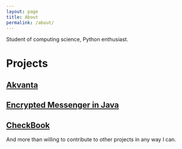 ```yaml
---
layout: page
title: About
permalink: /about/
---
```


Student of computing science, Python enthusiast.

# Projects
## [Akvanta](http://github.com/Romulus10/Akvanta)
## [Encrypted Messenger in Java](http://github.com/Romulus10/messenger)
## [CheckBook](http://github.com/Romulus10/CheckBook)
And more than willing to contribute to other projects in any way I can.
